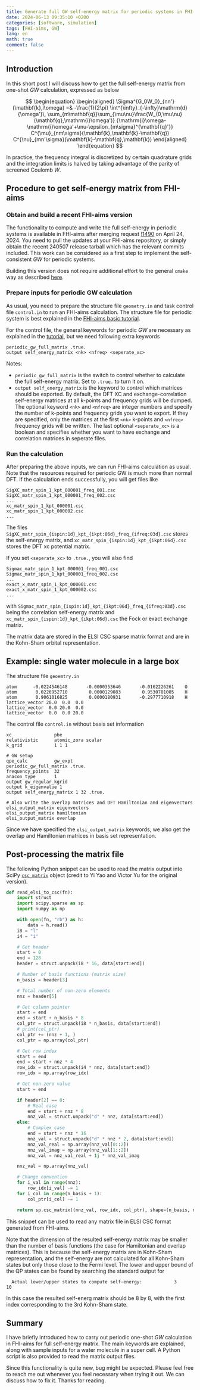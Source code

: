 ```yaml
---
title: Generate full GW self-energy matrix for periodic systems in FHI-aims
date: 2024-06-13 09:35:10 +0200
categories: [software, simulation]
tags: [FHI-aims, GW]
lang: en
math: true
comment: false
---
```


## Introduction

In this short post I will discuss how to get the full self-energy matrix from one-shot *GW* calculation,
expressed as below

$$
\begin{equation}
\begin{aligned}
\Sigma^{G_0W_0}_{nn'}(\mathbf{k},i\omega)
=& -\frac{1}{2\pi} \int^{\infty}_{-\infty}\mathrm{d}{\omega'}\,
\sum_{m\mathbf{q}}\sum_{\mu\nu}\frac{W_{0,\mu\nu}(\mathbf{q},\mathrm{i}\omega')}
{\mathrm{i}\omega-\mathrm{i}\omega'+\mu-\epsilon_{m\sigma}^{\mathbf{q}'}}
C^{\mu}_{nm\sigma}(\mathbf{k},\mathbf{k}-\mathbf{q})
C^{\nu}_{mn'\sigma}(\mathbf{k}-\mathbf{q},\mathbf{k})
\end{aligned}
\end{equation}
$$

In practice, the frequency integral is discretized by certain quadrature grids and the integration limits is halved
by taking advantage of the parity of screened Coulomb $W$.

## Procedure to get self-energy matrix from FHI-aims

### Obtain and build a recent FHI-aims version

The functionality to compute and write the full self-energy in periodic systems is available in FHI-aims after
merging request [!1490](https://aims-git.rz-berlin.mpg.de/aims/FHIaims/-/merge_requests/1490) on April 24, 2024.
You need to pull the updates at your FHI-aims repository, or simply obtain the recent 240507 release tarball which
has the relevant commits included. This work can be considered as a first step to implement the self-consistent *GW*
for periodic systems.

Building this version does not require additional effort to the general `cmake` way as described [here](https://fhi-aims-club.gitlab.io/tutorials/cmake-tutorial/cmake_tutorial/).

### Prepare inputs for periodic GW calculation

As usual, you need to prepare the structure file `geometry.in` and task control file `control.in` to run
an FHI-aims calculation. The structure file for periodic system is best explained in the [FHI-aims basic tutorial](https://fhi-aims-club.gitlab.io/tutorials/basics-of-running-fhi-aims/3-Periodic-Systems/).

For the control file, the general keywords for periodic *GW* are necessary as explained in the [tutorial](https://fhi-aims-club.gitlab.io/tutorials/rpa-and-gw-for-molecules-and-solids/Part-2/#requesting-a-g0w0-calculation-for-periodic-solids),
but we need following extra keywords
```
periodic_gw_full_matrix .true.
output self_energy_matrix <nk> <nfreq> <seperate_xc>
```
Notes:
- `periodic_gw_full_matrix` is the switch to control whether to calculate the full self-energy matrix. Set to `.true.` to turn it on.
- `output self_energy_matrix` is the keyword to control which matrices should be exported.
  By default, the DFT XC and exchange-correlation self-energy matrices at all k-points and frequency grids will be dumped.
  The optional keyword `<nk>` and `<nfreq>` are integer numbers and specify the number of k-points and frequency grids you want to export.
  If they are specified, only the matrices at the first `<nk>` k-points and `<nfreq>` frequency grids will be written.
  The last optional `<seperate_xc>` is a boolean and specifies whether you want to have exchange and correlation matrices in seperate files.

### Run the calculation

After preparing the above inputs, we can run FHI-aims calculation as usual.
Note that the resources required for periodic GW is much more than normal DFT.
If the calculation ends successfully, you will get files like
```
SigXC_matr_spin_1_kpt_000001_freq_001.csc
SigXC_matr_spin_1_kpt_000001_freq_002.csc
...
xc_matr_spin_1_kpt_000001.csc
xc_matr_spin_1_kpt_000002.csc
...
```
The files `SigXC_matr_spin_{ispin:1d}_kpt_{ikpt:06d}_freq_{ifreq:03d}.csc` stores the self-energy matrix, and
`xc_matr_spin_{ispin:1d}_kpt_{ikpt:06d}.csc` stores the DFT xc potential matrix.

If you set `<seperate_xc>` to `.true.`, you will also find
```
Sigmac_matr_spin_1_kpt_000001_freq_001.csc
Sigmac_matr_spin_1_kpt_000001_freq_002.csc
...
exact_x_matr_spin_1_kpt_000001.csc
exact_x_matr_spin_1_kpt_000002.csc
...
```
with `Sigmac_matr_spin_{ispin:1d}_kpt_{ikpt:06d}_freq_{ifreq:03d}.csc` being the correlation self-energy matrix and
`xc_matr_spin_{ispin:1d}_kpt_{ikpt:06d}.csc` the Fock or exact exchange matrix.

The matrix data are stored in the ELSI CSC sparse matrix format and are in the Kohn-Sham orbital representation.

## Example: single water molecule in a large box

The structure file `geoemtry.in`
```
atom      -0.0224546148       -0.0000353646       -0.0162226261    O
atom       0.0226952710        0.0000129083        0.9530701005    H
atom       0.9061016825        0.0000180931       -0.2977710918    H
lattice_vector 20.0  0.0  0.0
lattice_vector  0.0 20.0  0.0
lattice_vector  0.0  0.0 20.0
```

The control file `control.in` without basis set information
```
xc                pbe
relativistic      atomic_zora scalar
k_grid            1 1 1

# GW setup
qpe_calc          gw_expt
periodic_gw_full_matrix .true.
frequency_points  32
anacon_type       1
output gw_regular_kgrid
output k_eigenvalue 1
output self_energy_matrix 1 32 .true.

# Also write the overlap matrices and DFT Hamiltonian and eigenvectors
elsi_output_matrix eigenvectors
elsi_output_matrix hamiltonian
elsi_output_matrix overlap
```

Since we have specified the `elsi_output_matrix` keywords, we also get the overlap and Hamiltonian matrices in basis set representation.

## Post-processing the matrix file
The following Python snippet can be used to read the matrix output
into SciPy [`csc_matrix`](https://docs.scipy.org/doc/scipy/reference/generated/scipy.sparse.csc_matrix.html) object
(credit to Yi Yao and Victor Yu for the original version).
```python
def read_elsi_to_csc(fn):
    import struct
    import scipy.sparse as sp
    import numpy as np

    with open(fn, "rb") as h:
        data = h.read()
    i8 = "l"
    i4 = "i"

    # Get header
    start = 0
    end = 128
    header = struct.unpack(i8 * 16, data[start:end])

    # Number of basis functions (matrix size)
    n_basis = header[3]

    # Total number of non-zero elements
    nnz = header[5]

    # Get column pointer
    start = end
    end = start + n_basis * 8
    col_ptr = struct.unpack(i8 * n_basis, data[start:end])
    # print(col_ptr)
    col_ptr += (nnz + 1, )
    col_ptr = np.array(col_ptr)

    # Get row index
    start = end
    end = start + nnz * 4
    row_idx = struct.unpack(i4 * nnz, data[start:end])
    row_idx = np.array(row_idx)

    # Get non-zero value
    start = end

    if header[2] == 0:
        # Real case
        end = start + nnz * 8
        nnz_val = struct.unpack("d" * nnz, data[start:end])
    else:
        # Complex case
        end = start + nnz * 16
        nnz_val = struct.unpack("d" * nnz * 2, data[start:end])
        nnz_val_real = np.array(nnz_val[0::2])
        nnz_val_imag = np.array(nnz_val[1::2])
        nnz_val = nnz_val_real + 1j * nnz_val_imag

    nnz_val = np.array(nnz_val)

    # Change convention
    for i_val in range(nnz):
        row_idx[i_val] -= 1
    for i_col in range(n_basis + 1):
        col_ptr[i_col] -= 1

    return sp.csc_matrix((nnz_val, row_idx, col_ptr), shape=(n_basis, n_basis))
```
This snippet can be used to read any matrix file in ELSI CSC format generated from FHI-aims.

Note that the dimension of the resulted self-energy matrix may be smaller than the number of basis functions (the case for Hamiltonian and overlap matrices).
This is because the self-energy matrix are in Kohn-Sham representation, and the self-energy are not calculated for all Kohn-Sham states but only those close to the Fermi level.
The lower and upper bound of the QP states can be found by searching the standard output for
```
  Actual lower/upper states to compute self-energy:            3          10
```
In this case the resulted self-energ matrix should be 8 by 8, with the first index corresponding to the 3rd Kohn-Sham state.

## Summary

I have briefly introduced how to carry out periodic one-shot *GW* calculation in FHI-aims for full self-energy matrix.
The main keywords are explained, along with sample inputs for a water molecule in a super cell. A Python script is also provided
to read the matrix output files.

Since this functionality is quite new, bug might be expected.
Please feel free to reach me out whenever you feel necessary when trying it out.
We can discuss how to fix it. Thanks for reading.
